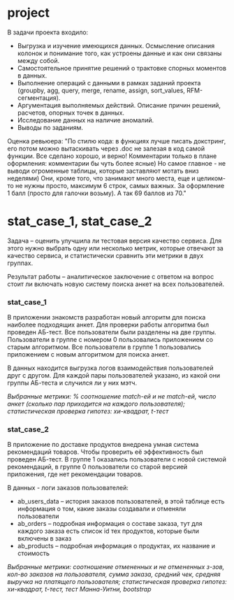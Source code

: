 # project
В задачи проекта входило:

+ Выгрузка и изучение имеющихся данных. Осмысление описания колонок и понимание того, как устроены данные и как они связаны между собой.
+ Самостоятельное принятие решений о трактовке спорных моментов в данных. 
+ Выполнение операций с данными в рамках заданий проекта (groupby, agg, query, merge, rename, assign, sort_values, RFM-сегментация).
+ Аргументация выполняемых действий. Описание причин решений, расчетов, опорных точек в данных.
+ Исследование данных на наличие аномалий.
+ Выводы по заданиям.

Оценка ревьюера: "По стилю кода: в функциях лучше писать докстринг, его потом можно вытаскивать через .doc не залезая в код самой функции. Все сделано хорошо, и верно! Комментарии только в плане оформления: комментарии бы чуть более ясные) Но самое главное  - не выводи огроменные таблицы, которые заставляют мотать вниз неделями) Они, кроме того, что занимают много места, еще и целиком-то не нужны просто, максимум 6 строк, самых важных. За оформление 1 балл (просто для галочки возьму). А так 69 баллов из 70."
# stat_case_1, stat_case_2
Задача – оценить улучшила ли тестовая версия качество сервиса. Для этого нужно выбрать одну или несколько метрик, которые отвечают за качество сервиса, и статистически сравнить эти метрики в двух группах.

Результат работы – аналитическое заключение с ответом на вопрос стоит ли включать новую систему поиска анкет на всех пользователей.
### stat_case_1
В приложении знакомств разработан новый алгоритм для поиска наиболее подходящих анкет. Для проверки работы алгоритма был проведен АБ-тест. Все пользователи были разделены на две группы. Пользователи в группе с номером 0 пользовались приложением со старым алгоритмом. Все пользователи в группе 1 пользовались приложением с новым алгоритмом для поиска анкет.

В данных находится выгрузка логов взаимодействия пользователей друг с другом. Для каждой пары пользователей указано, из какой они группы АБ-теста и случился ли у них мэтч.

*Выбранные метрики: % соотношение match-ей и не match-ей, число анкет (сколько пар приходится на каждого пользователя); статистическая проверка гипотез: хи-квадрат, t-тест*
### stat_case_2
В приложение по доставке продуктов внедрена умная система рекомендаций товаров. Чтобы проверить её эффективность был проведен АБ-тест. В группе 1 оказались пользователи с новой системой рекомендаций, в группе 0 пользователи со старой версией приложения, где нет рекомендации товаров.

В данных - логи заказов пользователей:

+ ab_users_data – история заказов пользователей, в этой таблице есть информация о том, какие заказы создавали и отменяли пользователи
+ ab_orders – подробная информация о составе заказа, тут для каждого заказа есть список id тех продуктов, которые были включены в заказ
+ ab_products – подробная информация о продуктах, их название и стоимость

*Выбранные метрики: соотношение отмененных и не отмененных з-зов, кол-во заказов на пользователя, сумма заказа, средний чек, средняя выручка на платящего пользователя; статистическая проверка гипотез: хи-квадрат, t-тест, тест Манна-Уитни, bootstrap*
